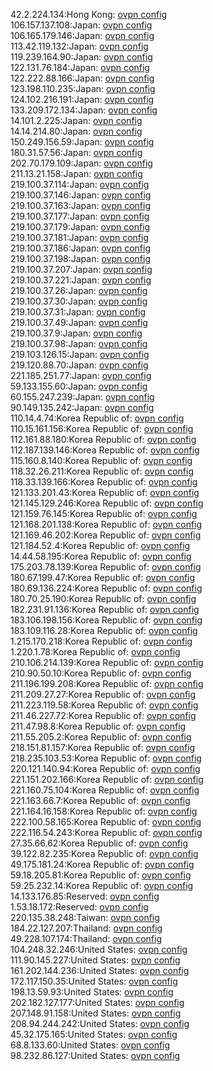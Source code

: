 42.2.224.134:Hong Kong: [ovpn config](vpn/42_2_224_134.ovpn)  
106.157.137.108:Japan: [ovpn config](vpn/106_157_137_108.ovpn)  
106.165.179.146:Japan: [ovpn config](vpn/106_165_179_146.ovpn)  
113.42.119.132:Japan: [ovpn config](vpn/113_42_119_132.ovpn)  
119.239.164.90:Japan: [ovpn config](vpn/119_239_164_90.ovpn)  
122.131.76.184:Japan: [ovpn config](vpn/122_131_76_184.ovpn)  
122.222.88.166:Japan: [ovpn config](vpn/122_222_88_166.ovpn)  
123.198.110.235:Japan: [ovpn config](vpn/123_198_110_235.ovpn)  
124.102.216.191:Japan: [ovpn config](vpn/124_102_216_191.ovpn)  
133.209.172.134:Japan: [ovpn config](vpn/133_209_172_134.ovpn)  
14.101.2.225:Japan: [ovpn config](vpn/14_101_2_225.ovpn)  
14.14.214.80:Japan: [ovpn config](vpn/14_14_214_80.ovpn)  
150.249.156.59:Japan: [ovpn config](vpn/150_249_156_59.ovpn)  
180.31.57.56:Japan: [ovpn config](vpn/180_31_57_56.ovpn)  
202.70.179.109:Japan: [ovpn config](vpn/202_70_179_109.ovpn)  
211.13.21.158:Japan: [ovpn config](vpn/211_13_21_158.ovpn)  
219.100.37.114:Japan: [ovpn config](vpn/219_100_37_114.ovpn)  
219.100.37.146:Japan: [ovpn config](vpn/219_100_37_146.ovpn)  
219.100.37.163:Japan: [ovpn config](vpn/219_100_37_163.ovpn)  
219.100.37.177:Japan: [ovpn config](vpn/219_100_37_177.ovpn)  
219.100.37.179:Japan: [ovpn config](vpn/219_100_37_179.ovpn)  
219.100.37.181:Japan: [ovpn config](vpn/219_100_37_181.ovpn)  
219.100.37.186:Japan: [ovpn config](vpn/219_100_37_186.ovpn)  
219.100.37.198:Japan: [ovpn config](vpn/219_100_37_198.ovpn)  
219.100.37.207:Japan: [ovpn config](vpn/219_100_37_207.ovpn)  
219.100.37.221:Japan: [ovpn config](vpn/219_100_37_221.ovpn)  
219.100.37.26:Japan: [ovpn config](vpn/219_100_37_26.ovpn)  
219.100.37.30:Japan: [ovpn config](vpn/219_100_37_30.ovpn)  
219.100.37.31:Japan: [ovpn config](vpn/219_100_37_31.ovpn)  
219.100.37.49:Japan: [ovpn config](vpn/219_100_37_49.ovpn)  
219.100.37.9:Japan: [ovpn config](vpn/219_100_37_9.ovpn)  
219.100.37.98:Japan: [ovpn config](vpn/219_100_37_98.ovpn)  
219.103.126.15:Japan: [ovpn config](vpn/219_103_126_15.ovpn)  
219.120.88.70:Japan: [ovpn config](vpn/219_120_88_70.ovpn)  
221.185.251.77:Japan: [ovpn config](vpn/221_185_251_77.ovpn)  
59.133.155.60:Japan: [ovpn config](vpn/59_133_155_60.ovpn)  
60.155.247.239:Japan: [ovpn config](vpn/60_155_247_239.ovpn)  
90.149.135.242:Japan: [ovpn config](vpn/90_149_135_242.ovpn)  
110.14.4.74:Korea Republic of: [ovpn config](vpn/110_14_4_74.ovpn)  
110.15.161.156:Korea Republic of: [ovpn config](vpn/110_15_161_156.ovpn)  
112.161.88.180:Korea Republic of: [ovpn config](vpn/112_161_88_180.ovpn)  
112.187.139.146:Korea Republic of: [ovpn config](vpn/112_187_139_146.ovpn)  
115.160.8.140:Korea Republic of: [ovpn config](vpn/115_160_8_140.ovpn)  
118.32.26.211:Korea Republic of: [ovpn config](vpn/118_32_26_211.ovpn)  
118.33.139.166:Korea Republic of: [ovpn config](vpn/118_33_139_166.ovpn)  
121.133.201.43:Korea Republic of: [ovpn config](vpn/121_133_201_43.ovpn)  
121.145.129.246:Korea Republic of: [ovpn config](vpn/121_145_129_246.ovpn)  
121.159.76.145:Korea Republic of: [ovpn config](vpn/121_159_76_145.ovpn)  
121.168.201.138:Korea Republic of: [ovpn config](vpn/121_168_201_138.ovpn)  
121.169.46.202:Korea Republic of: [ovpn config](vpn/121_169_46_202.ovpn)  
121.184.52.4:Korea Republic of: [ovpn config](vpn/121_184_52_4.ovpn)  
14.44.58.195:Korea Republic of: [ovpn config](vpn/14_44_58_195.ovpn)  
175.203.78.139:Korea Republic of: [ovpn config](vpn/175_203_78_139.ovpn)  
180.67.199.47:Korea Republic of: [ovpn config](vpn/180_67_199_47.ovpn)  
180.69.136.224:Korea Republic of: [ovpn config](vpn/180_69_136_224.ovpn)  
180.70.25.190:Korea Republic of: [ovpn config](vpn/180_70_25_190.ovpn)  
182.231.91.136:Korea Republic of: [ovpn config](vpn/182_231_91_136.ovpn)  
183.106.198.156:Korea Republic of: [ovpn config](vpn/183_106_198_156.ovpn)  
183.109.116.28:Korea Republic of: [ovpn config](vpn/183_109_116_28.ovpn)  
1.215.170.218:Korea Republic of: [ovpn config](vpn/1_215_170_218.ovpn)  
1.220.1.78:Korea Republic of: [ovpn config](vpn/1_220_1_78.ovpn)  
210.106.214.139:Korea Republic of: [ovpn config](vpn/210_106_214_139.ovpn)  
210.90.50.10:Korea Republic of: [ovpn config](vpn/210_90_50_10.ovpn)  
211.196.199.208:Korea Republic of: [ovpn config](vpn/211_196_199_208.ovpn)  
211.209.27.27:Korea Republic of: [ovpn config](vpn/211_209_27_27.ovpn)  
211.223.119.58:Korea Republic of: [ovpn config](vpn/211_223_119_58.ovpn)  
211.46.227.72:Korea Republic of: [ovpn config](vpn/211_46_227_72.ovpn)  
211.47.98.8:Korea Republic of: [ovpn config](vpn/211_47_98_8.ovpn)  
211.55.205.2:Korea Republic of: [ovpn config](vpn/211_55_205_2.ovpn)  
218.151.81.157:Korea Republic of: [ovpn config](vpn/218_151_81_157.ovpn)  
218.235.103.53:Korea Republic of: [ovpn config](vpn/218_235_103_53.ovpn)  
220.121.140.94:Korea Republic of: [ovpn config](vpn/220_121_140_94.ovpn)  
221.151.202.166:Korea Republic of: [ovpn config](vpn/221_151_202_166.ovpn)  
221.160.75.104:Korea Republic of: [ovpn config](vpn/221_160_75_104.ovpn)  
221.163.66.7:Korea Republic of: [ovpn config](vpn/221_163_66_7.ovpn)  
221.164.16.158:Korea Republic of: [ovpn config](vpn/221_164_16_158.ovpn)  
222.100.58.165:Korea Republic of: [ovpn config](vpn/222_100_58_165.ovpn)  
222.116.54.243:Korea Republic of: [ovpn config](vpn/222_116_54_243.ovpn)  
27.35.66.62:Korea Republic of: [ovpn config](vpn/27_35_66_62.ovpn)  
39.122.82.235:Korea Republic of: [ovpn config](vpn/39_122_82_235.ovpn)  
49.175.181.24:Korea Republic of: [ovpn config](vpn/49_175_181_24.ovpn)  
59.18.205.81:Korea Republic of: [ovpn config](vpn/59_18_205_81.ovpn)  
59.25.232.14:Korea Republic of: [ovpn config](vpn/59_25_232_14.ovpn)  
14.133.176.85:Reserved: [ovpn config](vpn/14_133_176_85.ovpn)  
1.53.18.172:Reserved: [ovpn config](vpn/1_53_18_172.ovpn)  
220.135.38.248:Taiwan: [ovpn config](vpn/220_135_38_248.ovpn)  
184.22.127.207:Thailand: [ovpn config](vpn/184_22_127_207.ovpn)  
49.228.107.174:Thailand: [ovpn config](vpn/49_228_107_174.ovpn)  
104.248.32.246:United States: [ovpn config](vpn/104_248_32_246.ovpn)  
111.90.145.227:United States: [ovpn config](vpn/111_90_145_227.ovpn)  
161.202.144.236:United States: [ovpn config](vpn/161_202_144_236.ovpn)  
172.117.150.35:United States: [ovpn config](vpn/172_117_150_35.ovpn)  
198.13.59.93:United States: [ovpn config](vpn/198_13_59_93.ovpn)  
202.182.127.177:United States: [ovpn config](vpn/202_182_127_177.ovpn)  
207.148.91.158:United States: [ovpn config](vpn/207_148_91_158.ovpn)  
208.94.244.242:United States: [ovpn config](vpn/208_94_244_242.ovpn)  
45.32.175.165:United States: [ovpn config](vpn/45_32_175_165.ovpn)  
68.8.133.60:United States: [ovpn config](vpn/68_8_133_60.ovpn)  
98.232.86.127:United States: [ovpn config](vpn/98_232_86_127.ovpn)  
